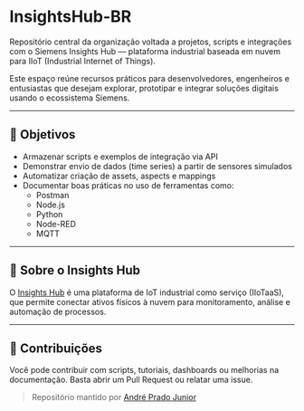 # InsightsHub-BR

Repositório central da organização voltada a projetos, scripts e integrações com o Siemens Insights Hub — plataforma industrial baseada em nuvem para IIoT (Industrial Internet of Things).

Este espaço reúne recursos práticos para desenvolvedores, engenheiros e entusiastas que desejam explorar, prototipar e integrar soluções digitais usando o ecossistema Siemens.

---

## 🚀 Objetivos

- Armazenar scripts e exemplos de integração via API
- Demonstrar envio de dados (time series) a partir de sensores simulados
- Automatizar criação de assets, aspects e mappings
- Documentar boas práticas no uso de ferramentas como:
  - Postman
  - Node.js
  - Python
  - Node-RED
  - MQTT

---

## 🧩 Sobre o Insights Hub

O [Insights Hub](https://siemens.mindsphere.io/) é uma plataforma de IoT industrial como serviço (IIoTaaS), que permite conectar ativos físicos à nuvem para monitoramento, análise e automação de processos.

---

## 🤝 Contribuições

Você pode contribuir com scripts, tutoriais, dashboards ou melhorias na documentação. Basta abrir um Pull Request ou relatar uma issue.

> Repositório mantido por [André Prado Junior](https://github.com/andrepjr)
